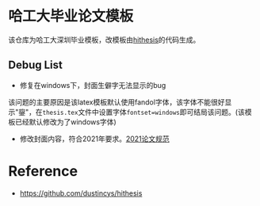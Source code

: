 # 哈工大毕业论文模板
该仓库为哈工大深圳毕业模板，改模板由[hithesis](https://github.com/dustincys/hithesis)的代码生成。

## Debug List

- 修复在windows下，封面生僻字无法显示的bug

该问题的主要原因是该latex模板默认使用fandol字体，该字体不能很好显示"鋆"，在`thesis.tex`文件中设置字体`fontset=windows`即可结局该问题。(该模板已经默认修改为了windows字体)

- 修改封面内容，符合2021年要求。[2021论文规范](http://due.hitsz.edu.cn/info/1247/2735.htm)



# Reference

- https://github.com/dustincys/hithesis